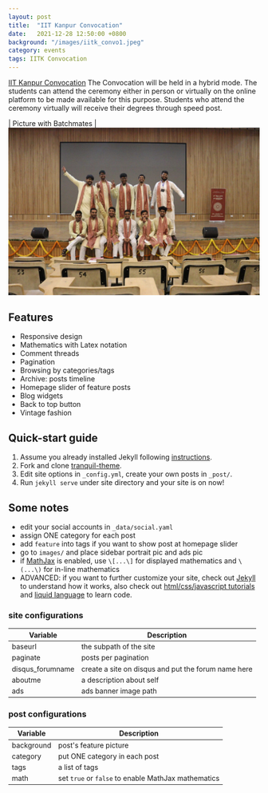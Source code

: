 ```yaml
---
layout: post
title:  "IIT Kanpur Convocation"
date:   2021-12-28 12:50:00 +0800
background: "/images/iitk_convo1.jpeg"
category: events
tags: IITK Convocation
---
```


[IIT Kanpur Convocation](https://www.iitk.ac.in/doaa/convocation/) The Convocation will be held in a hybrid mode. 
The students can attend the ceremony either in person or virtually on the online platform to be made available 
for this purpose. Students who attend the ceremony virtually will receive their degrees through speed post.

| Picture with Batchmates |
![name of the image](https://raw.githubusercontent.com/rchouhan170590/rohit.chouhan.github.io/gh-pages/images/iitk_convo2.jpeg)

## Features

- Responsive design
- Mathematics with Latex notation
- Comment threads
- Pagination
- Browsing by categories/tags
- Archive: posts timeline
- Homepage slider of feature posts
- Blog widgets
- Back to top button
- Vintage fashion

## Quick-start guide

1. Assume you already installed Jekyll following [instructions](https://jekyllrb.com/docs/quickstart/).
2. Fork and clone [tranquil-theme](https://github.com/swang2015/tranquil-theme.git).
3. Edit site options in `_config.yml`, create your own posts in `_post/`.
4. Run `jekyll serve` under site directory and your site is on now!

## Some notes

- edit your social accounts in `_data/social.yaml`
- assign ONE category for each post
- add `feature` into tags if you want to show post at homepage slider
- go to `images/` and place sidebar portrait pic and ads pic
- if [MathJax](https://www.mathjax.org/) is enabled, use `\[...\]` for displayed mathematics and `\(...\)` for in-line mathematics
- ADVANCED: if you want to further customize your site, check out [Jekyll](https://jekyllrb.com/docs/home/) to understand how it works, also check out [html/css/javascript tutorials](http://www.w3schools.com/) and [liquid language](http://shopify.github.io/liquid/) to learn code.

### site configurations

| Variable | Description |
| --- | --- |
| baseurl | the subpath of the site |
| paginate | posts per pagination |
| disqus_forumname | create a site on disqus and put the forum name here |
| aboutme | a description about self |
| ads | ads banner image path |

### post configurations

| Variable | Description |
| --- | --- |
| background | post's feature picture |
| category | put ONE category in each post |
| tags | a list of tags |
| math | set `true` or `false` to enable MathJax mathematics |
